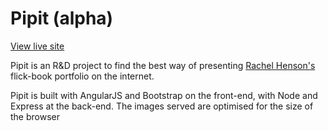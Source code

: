 Pipit (alpha)
=====

[View live site](https://pipit.herokuapp.com)

  Pipit is an R&D project to find the best way of presenting [Rachel Henson's](http://http://www.rachelhenson.com/) flick-book portfolio on the internet.

  Pipit is built with AngularJS and Bootstrap on the front-end, with Node and Express at the back-end. The images served are optimised
  for the size of the browser
